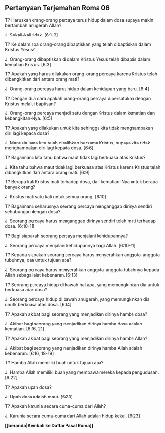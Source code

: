 ﻿## Pertanyaan Terjemahan Roma 06 ##

T? Haruskah orang-orang percaya terus hidup dalam dosa supaya makin bertambah anugerah Allah?

J. Sekali-kali tidak. [6:1-2]

T? Ke dalam apa orang-orang dibaptiskan yang telah dibaptiskan dalam Kristus Yesus?

J. Orang-orang dibaptiskan di dalam Kristus Yesus telah dibaptis dalam kematian Kristus. [6:3]

T? Apakah yang harus dilakukan orang-orang percaya karena Kristus telah dibangkitkan dari antara orang mati?

J. Orang-orang percaya harus hidup dalam kehidupan yang baru. [6:4]

T? Dengan dua cara apakah orang-orang percaya dipersatukan dengan Kristus melalui baptisan?

J. Orang-orang percaya menjadi satu dengan Kristus dalam kematian dan kebangkitan-Nya. [6:5]

T? Apakah yang dilakukan untuk kita sehingga kita tidak menghambakan diri lagi kepada dosa?

J. Manusia lama kita telah disalibkan bersama Kristus, supaya kita tidak menghambakan diri lagi kepada dosa. [6:6]

T? Bagaimana kita tahu bahwa maut tidak lagi berkuasa atas Kristus?

J. Kita tahu bahwa maut tidak lagi berkuasa atas Kristus karena Kristus telah dibangkitkan dari antara orang mati. [6:9]

T? Berapa kali Kristus mati terhadap dosa, dan kematian-Nya untuk berapa banyak orang?

J. Kristus mati satu kali untuk semua orang. [6:10]

T? Bagaimana seharusnya seorang percaya menganggap dirinya sendiri sehubungan dengan dosa?

J. Seorang percaya harus menganggap dirinya sendiri telah mati terhadap dosa. [6:10-11]

T? Bagi siapakah seorang percaya menjalani kehidupannya?

J. Seorang percaya menjalani kehidupannya bagi Allah. [6:10-11]

T? Kepada siapakah seorang percaya harus menyerahkan anggota-anggota tubuhnya, dan untuk tujuan apa?

J. Seorang percaya harus menyerahkan anggota-anggota tubuhnya kepada Allah sebagai alat kebenaran. [6:13]

T? Seorang percaya hidup di bawah hal apa, yang memungkinkan dia untuk berkuasa atas dosa?

J. Seorang percaya hidup di bawah anugerah, yang memungkinkan dia unutk berkuasa atas dosa. [6:14]

T? Apakah akibat bagi seorang yang menjadikan dirinya hamba dosa?

J. Akibat bagi seorang yang menjadikan dirinya hamba dosa adalah kematian. [6:16, 21]

T? Apakah akibat bagi seorang yang menjadikan dirinya hamba Allah?

J. Akibat bagi seorang yang menjadikan dirinya hamba Allah adalah kebenaran. [6:16, 18-19]

T? Hamba Allah memiliki buah untuk tujuan apa?

J. Hamba Allah memiliki buah yang membawa mereka kepada pengudusan. [6:22]

T? Apakah upah dosa?

J. Upah dosa adalah maut. [6:23]

T? Apakah karunia secara cuma-cuma dari Allah?

J. Karunia secara cuma-cuma dari Allah adalah hidup kekal. [6:23]

__[[beranda|Kembali ke Daftar Pasal Roma]]__

